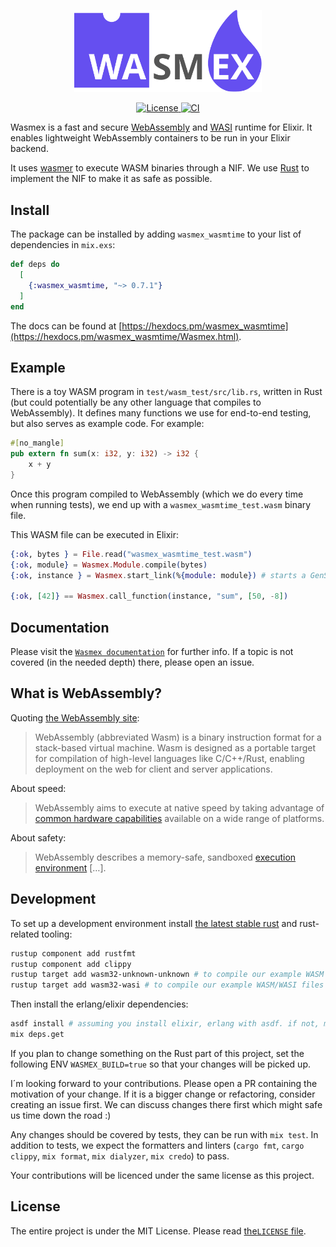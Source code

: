 <p align="center">
  <img width="300" src="./logo.svg" alt="Wasmex logo">
</p>
<p align="center">
  <a href="https://github.com/tessi/wasmex-wasmtime/blob/master/LICENSE">
    <img src="https://img.shields.io/github/license/tessi/wasmex-wasmtime.svg" alt="License">
  </a>
  <a href="https://github.com/tessi/wasmex-wasmtime/actions/workflows/elixir-ci.yaml">
    <img src="https://github.com/tessi/wasmex-wasmtime/actions/workflows/elixir-ci.yaml/badge.svg?branch=main" alt="CI">
  </a>
</p>

Wasmex is a fast and secure [WebAssembly](https://webassembly.org/) and [WASI](https://github.com/WebAssembly/WASI) runtime for Elixir.
It enables lightweight WebAssembly containers to be run in your Elixir backend.

It uses [wasmer](https://wasmer.io/) to execute WASM binaries through a NIF.
We use [Rust](https://www.rust-lang.org/) to implement the NIF to make it as safe as possible.

## Install

The package can be installed by adding `wasmex_wasmtime` to your list of
dependencies in `mix.exs`:

```elixir
def deps do
  [
    {:wasmex_wasmtime, "~> 0.7.1"}
  ]
end
```

The docs can be found at [https://hexdocs.pm/wasmex_wasmtime](https://hexdocs.pm/wasmex_wasmtime/Wasmex.html).

## Example

There is a toy WASM program in `test/wasm_test/src/lib.rs`, written in Rust (but could potentially be any other language that compiles to WebAssembly).
It defines many functions we use for end-to-end testing, but also serves as example code. For example:

```rust
#[no_mangle]
pub extern fn sum(x: i32, y: i32) -> i32 {
    x + y
}
```

Once this program compiled to WebAssembly (which we do every time when running tests), we end up with a `wasmex_wasmtime_test.wasm` binary file.

This WASM file can be executed in Elixir:

```elixir
{:ok, bytes } = File.read("wasmex_wasmtime_test.wasm")
{:ok, module} = Wasmex.Module.compile(bytes)
{:ok, instance } = Wasmex.start_link(%{module: module}) # starts a GenServer running this WASM instance

{:ok, [42]} == Wasmex.call_function(instance, "sum", [50, -8])
```

## Documentation

Please visit the [`Wasmex documentation`](https://hexdocs.pm/wasmex_wasmtime/Wasmex.html) for further info.
If a topic is not covered (in the needed depth) there, please open an issue.

## What is WebAssembly?

Quoting [the WebAssembly site](https://webassembly.org/):

> WebAssembly (abbreviated Wasm) is a binary instruction format for a
> stack-based virtual machine. Wasm is designed as a portable target
> for compilation of high-level languages like C/C++/Rust, enabling
> deployment on the web for client and server applications.

About speed:

> WebAssembly aims to execute at native speed by taking advantage of
> [common hardware
> capabilities](https://webassembly.org/docs/portability/#assumptions-for-efficient-execution)
> available on a wide range of platforms.

About safety:

> WebAssembly describes a memory-safe, sandboxed [execution
> environment](https://webassembly.org/docs/semantics/#linear-memory) […].

## Development

To set up a development environment install [the latest stable rust](https://www.rust-lang.org/tools/install) and rust-related tooling:

```bash
rustup component add rustfmt
rustup component add clippy
rustup target add wasm32-unknown-unknown # to compile our example WASM files for testing
rustup target add wasm32-wasi # to compile our example WASM/WASI files for testing
```

Then install the erlang/elixir dependencies:

```bash
asdf install # assuming you install elixir, erlang with asdf. if not, make sure to install them your way
mix deps.get
```

If you plan to change something on the Rust part of this project, set the following ENV `WASMEX_BUILD=true` so that your changes will be picked up.

I´m looking forward to your contributions. Please open a PR containing the motivation of your change. If it is a bigger change or refactoring, consider creating an issue first. We can discuss changes there first which might safe us time down the road :)

Any changes should be covered by tests, they can be run with `mix test`.
In addition to tests, we expect the formatters and linters (`cargo fmt`, `cargo clippy`, `mix format`, `mix dialyzer`, `mix credo`) to pass.

Your contributions will be licenced under the same license as this project.

## License

The entire project is under the MIT License. Please read [the`LICENSE` file](https://github.com/tessi/wasmex-wasmtime/blob/master/LICENSE).
